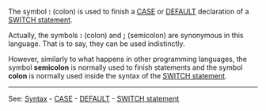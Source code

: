 The symbol **:** (colon) is used to finish a [CASE](case.md) or [DEFAULT](default.md) declaration of a [SWITCH statement](switch_statement.md).

Actually, the symbols **:** (colon) and **;** (semicolon) are synonymous
in this language. That is to say, they can be used indistinctly.

However, similarly to what happens in other programming languages,
the symbol **semicolon** is normally used to finish statements and the symbol **colon** is normally used inside the syntax of the [SWITCH statement](switch_statement.md).

---------------------------------------
See: [Syntax](syntax_of_a_programdot.md) - [CASE](case.md) -  [DEFAULT](default.md) - [SWITCH statement](switch_statement.md)

